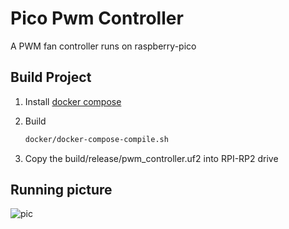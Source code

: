 # Pico Pwm Controller

A PWM fan controller runs on raspberry-pico

## Build Project

1. Install [docker compose](https://docs.docker.com/compose/install/)

2. Build

    ```bash
    docker/docker-compose-compile.sh
    ```

3. Copy the build/release/pwm_controller.uf2 into RPI-RP2 drive

## Running picture

![pic](pic/pic.jpg)
